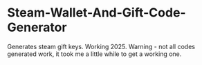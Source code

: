 # Steam-Wallet-And-Gift-Code-Generator
Generates steam gift keys. Working 2025. Warning - not all codes generated work, it took me a little while to get a working one.
